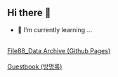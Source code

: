 ## Hi there 👋
- 🌱 I’m currently learning ...
<br>
<a href="https://file8888.github.io/guestbook/" target="_blank">File88_Data Archive (Github Pages)</a><br><br>
<a href="https://file8888.github.io/guestbook/" target="_blank">Guestbook (방명록)</a>

<!--
**file8888/file8888** is a ✨ _special_ ✨ repository because its `README.md` (this file) appears on your GitHub profile.

Here are some ideas to get you started:

- 🔭 I’m currently working on ...
- 🌱 I’m currently learning ...
- 👯 I’m looking to collaborate on ...
- 🤔 I’m looking for help with ...
- 💬 Ask me about ...
- 📫 How to reach me: ...
- 😄 Pronouns: ...
- ⚡ Fun fact: ...
-->
